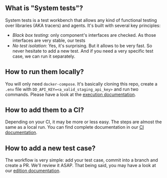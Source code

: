 ## What is "System tests"?

System tests is a test workbench that allows any kind of functional testing over libraries (AKA tracers) and agents. It's built with several key principles:

* *Black box testing*: only component's interfaces are checked. As those interfaces are very stable, our tests 
* *No test isolation*: Yes, it's surprising. But it allows to be very fast. So never hesitate to add a new test. And if you need a very specific test case, we can run it separately.

## How to run them locally?

You will only need `docker-compose`. It's basically cloning this repo, create a `.env` file with `DD_API_KEY=<a_valid_staging_api_key>` and run two commands. Please have a look at the [execution documentation](./execute).

## How to add them to a CI?

Depending on your CI, it may be more or less easy. The steps are almost the same as a local run. You can find complete documentation in our [CI documentation](./CI).

## How to add a new test case?

The workflow is very simple: add your test case, commit into a branch and create a PR. We'll review it ASAP. That being said, you may have a look at our [edition documentation](./edit).
